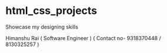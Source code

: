 # html_css_projects
Showcase my designing skills 



Himanshu Rai
( Software Engineer )
( Contact no- 9318370448 / 8130325257 )
